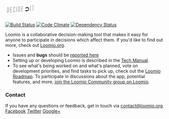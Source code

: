 <h1><a href="https://www.loomio.org"> <img src="app/assets/images/decideit_logo.png" alt="Loomio"/></a> </h1>

[![Build Status](https://img.shields.io/travis/loomio/loomio.svg)](https://travis-ci.org/loomio/loomio)
[![Code Climate](https://img.shields.io/codeclimate/github/loomio/loomio.svg)](https://codeclimate.com/github/loomio/loomio)
[![Dependency Status](https://img.shields.io/gemnasium/loomio/loomio.svg)](https://gemnasium.com/loomio/loomio)

Loomio is a collaborative decision-making tool that makes it easy for anyone to participate in decisions which affect them. If you'd like to find out more, check out [Loomio.org](https://www.loomio.org).

- Issues and __bugs__ should be [reported here](http://github.com/loomio/loomio/issues)
- Setting up or developing Loomio is described in the [Tech Manual](https://www.gitbook.com/book/loomio/tech-manual).
- To see what's being worked on and what's planned, vote on development priorities, and find tasks to pick up, check out the [Loomio Roadmap](https://www.loomio.org/roadmap). To participate in discussions about the app, potential features, and more, [join the Loomio Community group on Loomio](https://www.loomio.org/g/WmPCB3IR/loomio-community).

### Contact

If you have any questions or feedback, get in touch via [contact@loomio.org](mailto:contact@loomio.org).
<br />
[Facebook](https://facebook.com/Loomio) [Twitter](https://twitter.com/Loomio) [Google+](https://plus.google.com/+LoomioOrg)

